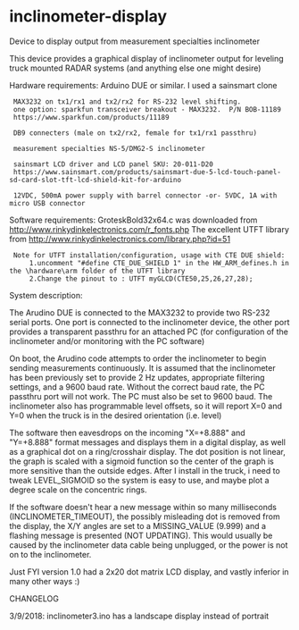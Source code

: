 # inclinometer-display
Device to display output from measurement specialties inclinometer

This device provides a graphical display of inclinometer output for leveling truck mounted RADAR systems (and anything else
one might desire)

Hardware requirements:
     Arduino DUE or similar.  I used a sainsmart clone
     
     MAX3232 on tx1/rx1 and tx2/rx2 for RS-232 level shifting. 
     one option: sparkfun transceiver breakout - MAX3232.  P/N BOB-11189
     https://www.sparkfun.com/products/11189
     
     DB9 connecters (male on tx2/rx2, female for tx1/rx1 passthru)
     
     measurement specialties NS-5/DMG2-S inclinometer
     
     sainsmart LCD driver and LCD panel SKU: 20-011-D20  
     https://www.sainsmart.com/products/sainsmart-due-5-lcd-touch-panel-sd-card-slot-tft-lcd-shield-kit-for-arduino
     
     12VDC, 500mA power supply with barrel connector -or- 5VDC, 1A with micro USB connector
     
Software requirements:
     GroteskBold32x64.c was downloaded from http://www.rinkydinkelectronics.com/r_fonts.php
     The excellent UTFT library from http://www.rinkydinkelectronics.com/library.php?id=51
     
     Note for UTFT installation/configuration, usage with CTE DUE shield:
         1.uncomment "#define CTE_DUE_SHIELD 1" in the HW_ARM_defines.h in the \hardware\arm folder of the UTFT library
         2.Change the pinout to : UTFT myGLCD(CTE50,25,26,27,28);
  
System description:
  
  The Arudino DUE is connected to the MAX3232 to provide two RS-232 serial ports.  One port is connected to the inclinometer device,
  the other port provides a transparent passthru for an attached PC (for configuration of the inclinometer and/or monitoring with
  the PC software)
  
  On boot, the Arudino code attempts to order the inclinometer to begin sending measurements continuously.  It is assumed that the
  inclinometer has been previously set to provide 2 Hz updates, appropriate filtering settings, and a 9600 baud rate.  Without the
  correct baud rate, the PC passthru port will not work.  The PC  must also be set to 9600 baud.  The inclinometer also has 
  programmable level offsets, so it will report X=0 and Y=0 when the truck is in the desired orientation (i.e. level)
  
  The software then eavesdrops on the incoming "X=+8.888" and "Y=+8.888" format messages and displays them in a digital display, as
  well as a graphical dot on a ring/crosshair display.  The dot position is not linear, the graph is scaled with a sigmoid function so
  the center of the graph is more sensitive than the outside edges.  After I install in the truck, i need to tweak LEVEL_SIGMOID
  so the system is easy to use, and maybe plot a degree scale on the concentric rings.
  
  If the software doesn't hear a new message within so many milliseconds (INCLINOMETER_TIMEOUT), the possibly misleading dot is
  removed from the display, the X/Y angles are set to a MISSING_VALUE (9.999) and a flashing message is presented (NOT UPDATING). 
  This would usually be caused by the inclinometer data cable being unplugged, or the power is not on to the inclinometer.
  
  Just FYI version 1.0 had a 2x20 dot matrix LCD display, and vastly inferior in many other ways :)
  
CHANGELOG

3/9/2018:  inclinometer3.ino has a landscape display instead of portrait

